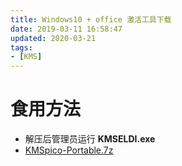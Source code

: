 ```yaml
---
title: Windows10 + office 激活工具下载
date: 2019-03-11 16:58:47
updated: 2020-03-21
tags:
- [KMS]
---
```


# 食用方法
- 解压后管理员运行 **KMSELDI.exe**
- [KMSpico-Portable.7z](https://file.infonet.io/blog-files/Win10/KMSpico-Portable.7z)
